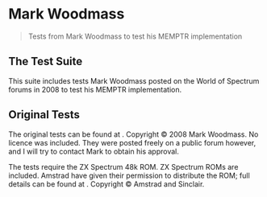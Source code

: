 # Mark Woodmass

> Tests from Mark Woodmass to test his MEMPTR implementation

## The Test Suite

This suite includes tests Mark Woodmass posted on the World of Spectrum forums in 2008 to test his MEMPTR implementation.

## Original Tests

The original tests can be found at [](https://worldofspectrum.org/forums/discussion/20345). Copyright © 2008 Mark Woodmass.
No licence was included. They were posted freely on a public forum however, and I will try to contact Mark to obtain his approval.

The tests require the ZX Spectrum 48k ROM. ZX Spectrum ROMs are included. Amstrad have given their permission to distribute the ROM;
full details can be found at [](https://worldofspectrum.net/app/themes/wosc-classic/static/legacy/amstrad-roms.txt). Copyright © Amstrad
and Sinclair.